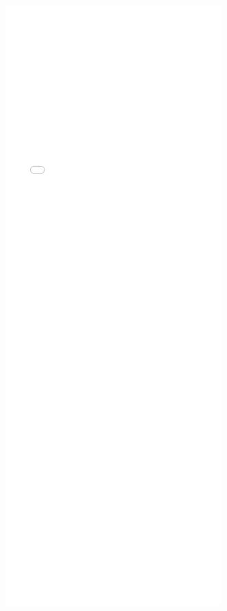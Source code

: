 ---
---

<iframe src="/mrrobust/docs/helpfiles/mrmodal-html.html" width="100%" style="height: 100em; border: none">
</iframe>
